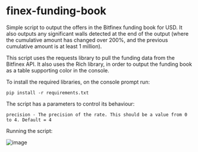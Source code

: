# finex-funding-book
Simple script to output the offers in the Bitfinex funding book for USD.
It also outputs any significant walls detected at the end of the output (where the cumulative amount has changed over 200%, and the previous cumulative amount is at least 1 million).

This script uses the requests library to pull the funding data from the Bitfinex API.
It also uses the Rich library, in order to output the funding book as a table supporting color in the console.

To install the required libraries, on the console prompt run:

    pip install -r requirements.txt

The script has a parameters to control its behaviour:

    precision - The precision of the rate. This should be a value from 0 to 4. Default = 4

Running the script:

![image](https://user-images.githubusercontent.com/54691174/170968694-754feb73-803d-4adb-aca8-9b3816f22009.png)

